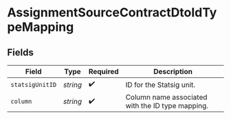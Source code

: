 # AssignmentSourceContractDtoIdTypeMapping


## Fields

| Field                                            | Type                                             | Required                                         | Description                                      |
| ------------------------------------------------ | ------------------------------------------------ | ------------------------------------------------ | ------------------------------------------------ |
| `statsigUnitID`                                  | *string*                                         | :heavy_check_mark:                               | ID for the Statsig unit.                         |
| `column`                                         | *string*                                         | :heavy_check_mark:                               | Column name associated with the ID type mapping. |